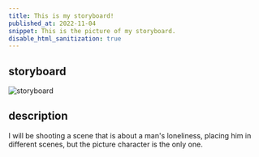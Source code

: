 ```yaml
---
title: This is my storyboard!
published_at: 2022-11-04
snippet: This is the picture of my storyboard.
disable_html_sanitization: true
---
```

## storyboard
![storyboard](../storyboard/WechatIMG10.jpg)

## description

I will be shooting a scene that is about a man's loneliness, placing him in different scenes, but the picture character is the only one.